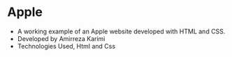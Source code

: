 # Apple
- A working example of an Apple website developed with HTML and CSS.    
- Developed by Amirreza Karimi    
- Technologies Used, Html and Css


